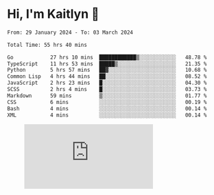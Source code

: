 # Hi, I'm Kaitlyn 👋
<!--START_SECTION:waka-->

```txt
From: 29 January 2024 - To: 03 March 2024

Total Time: 55 hrs 40 mins

Go            27 hrs 10 mins  ████████████▒░░░░░░░░░░░░   48.78 %
TypeScript    11 hrs 53 mins  █████▒░░░░░░░░░░░░░░░░░░░   21.35 %
Python        5 hrs 57 mins   ██▓░░░░░░░░░░░░░░░░░░░░░░   10.68 %
Common Lisp   4 hrs 44 mins   ██░░░░░░░░░░░░░░░░░░░░░░░   08.52 %
JavaScript    2 hrs 23 mins   █░░░░░░░░░░░░░░░░░░░░░░░░   04.30 %
SCSS          2 hrs 4 mins    █░░░░░░░░░░░░░░░░░░░░░░░░   03.73 %
Markdown      59 mins         ▒░░░░░░░░░░░░░░░░░░░░░░░░   01.77 %
CSS           6 mins          ░░░░░░░░░░░░░░░░░░░░░░░░░   00.19 %
Bash          4 mins          ░░░░░░░░░░░░░░░░░░░░░░░░░   00.14 %
XML           4 mins          ░░░░░░░░░░░░░░░░░░░░░░░░░   00.14 %
```

<!--END_SECTION:waka-->

<figure><embed src="https://wakatime.com/share/@018d58bc-3d22-46c9-b2d7-4ed36fb8172d/243b5d9b-77cd-4133-89ff-dcc8f225fa18.svg"></embed></figure>
